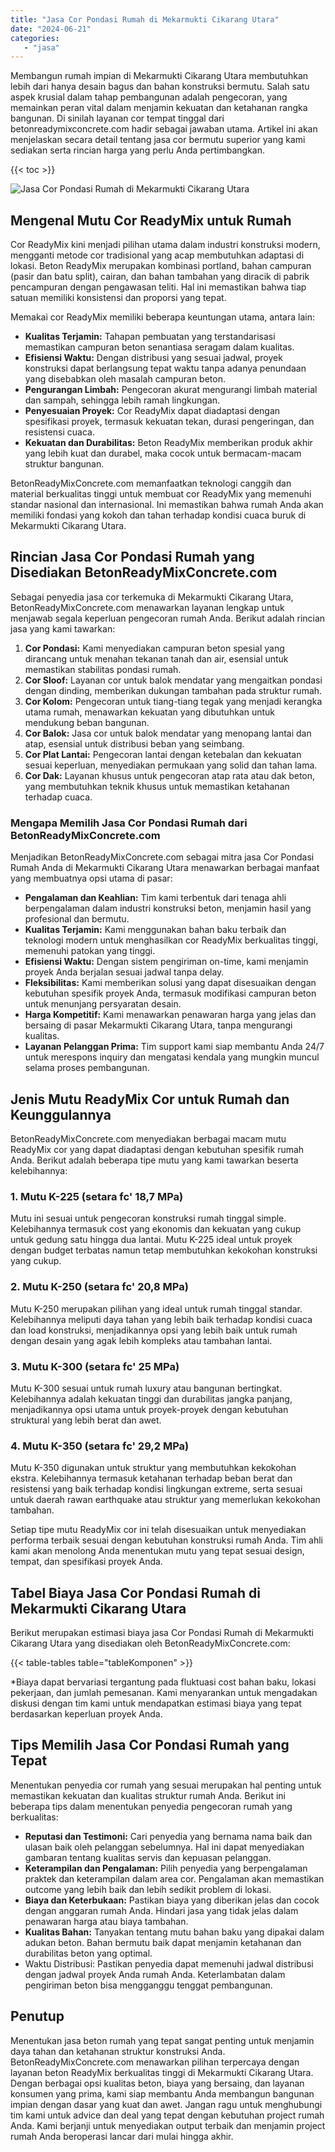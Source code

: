 ```yaml
---
title: "Jasa Cor Pondasi Rumah di Mekarmukti Cikarang Utara"
date: "2024-06-21"
categories: 
   - "jasa"
---
```


Membangun rumah impian di Mekarmukti Cikarang Utara membutuhkan lebih dari hanya desain bagus dan bahan konstruksi bermutu. Salah satu aspek krusial dalam tahap pembangunan adalah pengecoran, yang memainkan peran vital dalam menjamin kekuatan dan ketahanan rangka bangunan. Di sinilah layanan cor tempat tinggal dari betonreadymixconcrete.com hadir sebagai jawaban utama. Artikel ini akan menjelaskan secara detail tentang jasa cor bermutu superior yang kami sediakan serta rincian harga yang perlu Anda pertimbangkan.

{{< toc >}}

![Jasa Cor Pondasi Rumah di Mekarmukti Cikarang Utara](https://betoncor8.github.io/cor/harga-beton-readymix-concrete%20(41).png)

## Mengenal Mutu Cor ReadyMix untuk Rumah

Cor ReadyMix kini menjadi pilihan utama dalam industri konstruksi modern, mengganti metode cor tradisional yang acap membutuhkan adaptasi di lokasi. Beton ReadyMix merupakan kombinasi portland, bahan campuran (pasir dan batu split), cairan, dan bahan tambahan yang diracik di pabrik pencampuran dengan pengawasan teliti. Hal ini memastikan bahwa tiap satuan memiliki konsistensi dan proporsi yang tepat.

Memakai cor ReadyMix memiliki beberapa keuntungan utama, antara lain:

- **Kualitas Terjamin:** Tahapan pembuatan yang terstandarisasi memastikan campuran beton senantiasa seragam dalam kualitas.
- **Efisiensi Waktu:** Dengan distribusi yang sesuai jadwal, proyek konstruksi dapat berlangsung tepat waktu tanpa adanya penundaan yang disebabkan oleh masalah campuran beton.
- **Pengurangan Limbah:** Pengecoran akurat mengurangi limbah material dan sampah, sehingga lebih ramah lingkungan.
- **Penyesuaian Proyek:** Cor ReadyMix dapat diadaptasi dengan spesifikasi proyek, termasuk kekuatan tekan, durasi pengeringan, dan resistensi cuaca.
- **Kekuatan dan Durabilitas:** Beton ReadyMix memberikan produk akhir yang lebih kuat dan durabel, maka cocok untuk bermacam-macam struktur bangunan.

BetonReadyMixConcrete.com memanfaatkan teknologi canggih dan material berkualitas tinggi untuk membuat cor ReadyMix yang memenuhi standar nasional dan internasional. Ini memastikan bahwa rumah Anda akan memiliki fondasi yang kokoh dan tahan terhadap kondisi cuaca buruk di Mekarmukti Cikarang Utara.

## Rincian Jasa Cor Pondasi Rumah yang Disediakan BetonReadyMixConcrete.com

Sebagai penyedia jasa cor terkemuka di Mekarmukti Cikarang Utara, BetonReadyMixConcrete.com menawarkan layanan lengkap untuk menjawab segala keperluan pengecoran rumah Anda. Berikut adalah rincian jasa yang kami tawarkan:

1. **Cor Pondasi:** Kami menyediakan campuran beton spesial yang dirancang untuk menahan tekanan tanah dan air, esensial untuk memastikan stabilitas pondasi rumah.
2. **Cor Sloof:** Layanan cor untuk balok mendatar yang mengaitkan pondasi dengan dinding, memberikan dukungan tambahan pada struktur rumah.
3. **Cor Kolom:** Pengecoran untuk tiang-tiang tegak yang menjadi kerangka utama rumah, menawarkan kekuatan yang dibutuhkan untuk mendukung beban bangunan.
4. **Cor Balok:** Jasa cor untuk balok mendatar yang menopang lantai dan atap, esensial untuk distribusi beban yang seimbang.
5. **Cor Plat Lantai:** Pengecoran lantai dengan ketebalan dan kekuatan sesuai keperluan, menyediakan permukaan yang solid dan tahan lama.
6. **Cor Dak:** Layanan khusus untuk pengecoran atap rata atau dak beton, yang membutuhkan teknik khusus untuk memastikan ketahanan terhadap cuaca.

### Mengapa Memilih Jasa Cor Pondasi Rumah dari BetonReadyMixConcrete.com

Menjadikan BetonReadyMixConcrete.com sebagai mitra jasa Cor Pondasi Rumah Anda di Mekarmukti Cikarang Utara menawarkan berbagai manfaat yang membuatnya opsi utama di pasar:

- **Pengalaman dan Keahlian:** Tim kami terbentuk dari tenaga ahli berpengalaman dalam industri konstruksi beton, menjamin hasil yang profesional dan bermutu.
- **Kualitas Terjamin:** Kami menggunakan bahan baku terbaik dan teknologi modern untuk menghasilkan cor ReadyMix berkualitas tinggi, memenuhi patokan yang tinggi.
- **Efisiensi Waktu:** Dengan sistem pengiriman on-time, kami menjamin proyek Anda berjalan sesuai jadwal tanpa delay.
- **Fleksibilitas:** Kami memberikan solusi yang dapat disesuaikan dengan kebutuhan spesifik proyek Anda, termasuk modifikasi campuran beton untuk menunjang persyaratan desain.
- **Harga Kompetitif:** Kami menawarkan penawaran harga yang jelas dan bersaing di pasar Mekarmukti Cikarang Utara, tanpa mengurangi kualitas.
- **Layanan Pelanggan Prima:** Tim support kami siap membantu Anda 24/7 untuk merespons inquiry dan mengatasi kendala yang mungkin muncul selama proses pembangunan.

## Jenis Mutu ReadyMix Cor untuk Rumah dan Keunggulannya

BetonReadyMixConcrete.com menyediakan berbagai macam mutu ReadyMix cor yang dapat diadaptasi dengan kebutuhan spesifik rumah Anda. Berikut adalah beberapa tipe mutu yang kami tawarkan beserta kelebihannya:

### 1\. Mutu K-225 (setara fc' 18,7 MPa)

Mutu ini sesuai untuk pengecoran konstruksi rumah tinggal simple. Kelebihannya termasuk cost yang ekonomis dan kekuatan yang cukup untuk gedung satu hingga dua lantai. Mutu K-225 ideal untuk proyek dengan budget terbatas namun tetap membutuhkan kekokohan konstruksi yang cukup.

### 2\. Mutu K-250 (setara fc' 20,8 MPa)

Mutu K-250 merupakan pilihan yang ideal untuk rumah tinggal standar. Kelebihannya meliputi daya tahan yang lebih baik terhadap kondisi cuaca dan load konstruksi, menjadikannya opsi yang lebih baik untuk rumah dengan desain yang agak lebih kompleks atau tambahan lantai.

### 3\. Mutu K-300 (setara fc' 25 MPa)

Mutu K-300 sesuai untuk rumah luxury atau bangunan bertingkat. Kelebihannya adalah kekuatan tinggi dan durabilitas jangka panjang, menjadikannya opsi utama untuk proyek-proyek dengan kebutuhan struktural yang lebih berat dan awet.

### 4\. Mutu K-350 (setara fc' 29,2 MPa)

Mutu K-350 digunakan untuk struktur yang membutuhkan kekokohan ekstra. Kelebihannya termasuk ketahanan terhadap beban berat dan resistensi yang baik terhadap kondisi lingkungan extreme, serta sesuai untuk daerah rawan earthquake atau struktur yang memerlukan kekokohan tambahan.

Setiap tipe mutu ReadyMix cor ini telah disesuaikan untuk menyediakan performa terbaik sesuai dengan kebutuhan konstruksi rumah Anda. Tim ahli kami akan menolong Anda menentukan mutu yang tepat sesuai design, tempat, dan spesifikasi proyek Anda.

## Tabel Biaya Jasa Cor Pondasi Rumah di Mekarmukti Cikarang Utara

Berikut merupakan estimasi biaya jasa Cor Pondasi Rumah di Mekarmukti Cikarang Utara yang disediakan oleh BetonReadyMixConcrete.com:

{{< table-tables table="tableKomponen" >}}

\*Biaya dapat bervariasi tergantung pada fluktuasi cost bahan baku, lokasi pekerjaan, dan jumlah pemesanan. Kami menyarankan untuk mengadakan diskusi dengan tim kami untuk mendapatkan estimasi biaya yang tepat berdasarkan keperluan proyek Anda.

## Tips Memilih Jasa Cor Pondasi Rumah yang Tepat

Menentukan penyedia cor rumah yang sesuai merupakan hal penting untuk memastikan kekuatan dan kualitas struktur rumah Anda. Berikut ini beberapa tips dalam menentukan penyedia pengecoran rumah yang berkualitas:

- **Reputasi dan Testimoni:** Cari penyedia yang bernama nama baik dan ulasan baik oleh pelanggan sebelumnya. Hal ini dapat menyediakan gambaran tentang kualitas servis dan kepuasan pelanggan.
- **Keterampilan dan Pengalaman:** Pilih penyedia yang berpengalaman praktek dan keterampilan dalam area cor. Pengalaman akan memastikan outcome yang lebih baik dan lebih sedikit problem di lokasi.
- **Biaya dan Keterbukaan:** Pastikan biaya yang diberikan jelas dan cocok dengan anggaran rumah Anda. Hindari jasa yang tidak jelas dalam penawaran harga atau biaya tambahan.
- **Kualitas Bahan:** Tanyakan tentang mutu bahan baku yang dipakai dalam adukan beton. Bahan bermutu baik dapat menjamin ketahanan dan durabilitas beton yang optimal.
- Waktu Distribusi: Pastikan penyedia dapat memenuhi jadwal distribusi dengan jadwal proyek Anda rumah Anda. Keterlambatan dalam pengiriman beton bisa mengganggu tenggat pembangunan.

## Penutup

Menentukan jasa beton rumah yang tepat sangat penting untuk menjamin daya tahan dan ketahanan struktur konstruksi Anda. BetonReadyMixConcrete.com menawarkan pilihan terpercaya dengan layanan beton ReadyMix berkualitas tinggi di Mekarmukti Cikarang Utara. Dengan berbagai opsi kualitas beton, biaya yang bersaing, dan layanan konsumen yang prima, kami siap membantu Anda membangun bangunan impian dengan dasar yang kuat dan awet. Jangan ragu untuk menghubungi tim kami untuk advice dan deal yang tepat dengan kebutuhan project rumah Anda. Kami berjanji untuk menyediakan output terbaik dan menjamin project rumah Anda beroperasi lancar dari mulai hingga akhir.
